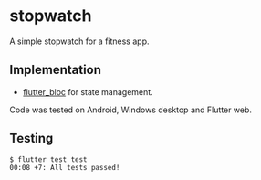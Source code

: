 # stopwatch

A simple stopwatch for a fitness app.

## Implementation

- [flutter_bloc](https://pub.dev/packages/flutter_bloc) for state management.

Code was tested on Android, Windows desktop and Flutter web.

## Testing

```bash
$ flutter test test
00:08 +7: All tests passed!
```
